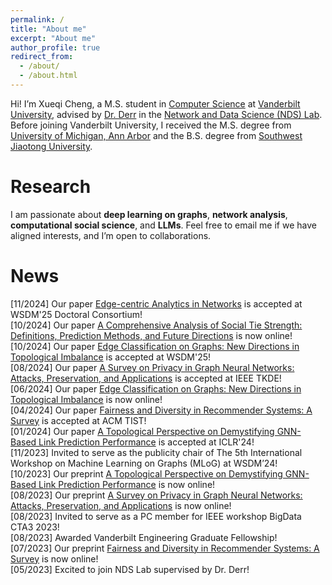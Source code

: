 ```yaml
---
permalink: /
title: "About me"
excerpt: "About me"
author_profile: true
redirect_from: 
  - /about/
  - /about.html
---
```


Hi! I’m Xueqi Cheng, a M.S. student in [Computer Science](https://engineering.vanderbilt.edu/cs/) at [Vanderbilt University](https://www.vanderbilt.edu/), advised by [Dr. Derr](https://tylersnetwork.github.io/) in the [Network and Data Science (NDS) Lab](https://nds-vu.github.io/). Before joining Vanderbilt University, I received the M.S. degree from [University of Michigan, Ann Arbor](https://umich.edu/) and the B.S. degree from [Southwest Jiaotong University](https://en.swjtu.edu.cn/).

Research
=======
I am passionate about <strong>deep learning on graphs</strong>, <strong>network analysis</strong>, <strong>computational social science</strong>, and <strong>LLMs</strong>. Feel free to email me if we have aligned interests, and I’m open to collaborations.

News
=======
[11/2024] Our paper [Edge-centric Analytics in Networks]() is accepted at WSDM'25 Doctoral Consortium! <br />
[10/2024] Our paper [A Comprehensive Analysis of Social Tie Strength: Definitions, Prediction Methods, and Future Directions](https://arxiv.org/abs/2410.19214) is now online! <br />
[10/2024] Our paper [Edge Classification on Graphs: New Directions in Topological Imbalance](https://arxiv.org/abs/2406.11685) is accepted at WSDM'25! <br />
[08/2024] Our paper [A Survey on Privacy in Graph Neural Networks: Attacks, Preservation, and Applications](https://arxiv.org/abs/2308.16375) is accepted at IEEE TKDE! <br />
[06/2024] Our paper [Edge Classification on Graphs: New Directions in Topological Imbalance](https://arxiv.org/abs/2406.11685) is now online! <br />
[04/2024] Our paper [Fairness and Diversity in Recommender Systems: A Survey](https://arxiv.org/abs/2307.04644) is accepted at ACM TIST! <br />
[01/2024] Our paper [A Topological Perspective on Demystifying GNN-Based Link Prediction Performance](https://arxiv.org/abs/2310.04612) is accepted at ICLR'24! <br />
[11/2023] Invited to serve as the publicity chair of The 5th International Workshop on Machine Learning on Graphs (MLoG) at WSDM’24! <br />
[10/2023] Our preprint [A Topological Perspective on Demystifying GNN-Based Link Prediction Performance](https://arxiv.org/abs/2310.04612) is now online! <br />
[08/2023] Our preprint [A Survey on Privacy in Graph Neural Networks: Attacks, Preservation, and Applications](https://arxiv.org/abs/2308.16375) is now online! <br />
[08/2023] Invited to serve as a PC member for IEEE workshop BigData CTA3 2023! <br />
[08/2023] Awarded Vanderbilt Engineering Graduate Fellowship! <br />
[07/2023] Our preprint [Fairness and Diversity in Recommender Systems: A Survey](https://arxiv.org/abs/2307.04644) is now online! <br />
[05/2023] Excited to join NDS Lab supervised by Dr. Derr!

<!-- This is the front page of a website that is powered by the [academicpages template](https://github.com/academicpages/academicpages.github.io) and hosted on GitHub pages. [GitHub pages](https://pages.github.com) is a free service in which websites are built and hosted from code and data stored in a GitHub repository, automatically updating when a new commit is made to the repository. This template was forked from the [Minimal Mistakes Jekyll Theme](https://mmistakes.github.io/minimal-mistakes/) created by Michael Rose, and then extended to support the kinds of content that academics have: publications, talks, teaching, a portfolio, blog posts, and a dynamically-generated CV. You can fork [this repository](https://github.com/academicpages/academicpages.github.io) right now, modify the configuration and markdown files, add your own PDFs and other content, and have your own site for free, with no ads! An older version of this template powers my own personal website at [stuartgeiger.com](http://stuartgeiger.com), which uses [this Github repository](https://github.com/staeiou/staeiou.github.io).

A data-driven personal website
======
Like many other Jekyll-based GitHub Pages templates, academicpages makes you separate the website's content from its form. The content & metadata of your website are in structured markdown files, while various other files constitute the theme, specifying how to transform that content & metadata into HTML pages. You keep these various markdown (.md), YAML (.yml), HTML, and CSS files in a public GitHub repository. Each time you commit and push an update to the repository, the [GitHub pages](https://pages.github.com/) service creates static HTML pages based on these files, which are hosted on GitHub's servers free of charge.

Many of the features of dynamic content management systems (like Wordpress) can be achieved in this fashion, using a fraction of the computational resources and with far less vulnerability to hacking and DDoSing. You can also modify the theme to your heart's content without touching the content of your site. If you get to a point where you've broken something in Jekyll/HTML/CSS beyond repair, your markdown files describing your talks, publications, etc. are safe. You can rollback the changes or even delete the repository and start over -- just be sure to save the markdown files! Finally, you can also write scripts that process the structured data on the site, such as [this one](https://github.com/academicpages/academicpages.github.io/blob/master/talkmap.ipynb) that analyzes metadata in pages about talks to display [a map of every location you've given a talk](https://academicpages.github.io/talkmap.html).

Getting started
======
1. Register a GitHub account if you don't have one and confirm your e-mail (required!)
1. Fork [this repository](https://github.com/academicpages/academicpages.github.io) by clicking the "fork" button in the top right. 
1. Go to the repository's settings (rightmost item in the tabs that start with "Code", should be below "Unwatch"). Rename the repository "[your GitHub username].github.io", which will also be your website's URL.
1. Set site-wide configuration and create content & metadata (see below -- also see [this set of diffs](http://archive.is/3TPas) showing what files were changed to set up [an example site](https://getorg-testacct.github.io) for a user with the username "getorg-testacct")
1. Upload any files (like PDFs, .zip files, etc.) to the files/ directory. They will appear at https://[your GitHub username].github.io/files/example.pdf.  
1. Check status by going to the repository settings, in the "GitHub pages" section

Site-wide configuration
------
The main configuration file for the site is in the base directory in [_config.yml](https://github.com/academicpages/academicpages.github.io/blob/master/_config.yml), which defines the content in the sidebars and other site-wide features. You will need to replace the default variables with ones about yourself and your site's github repository. The configuration file for the top menu is in [_data/navigation.yml](https://github.com/academicpages/academicpages.github.io/blob/master/_data/navigation.yml). For example, if you don't have a portfolio or blog posts, you can remove those items from that navigation.yml file to remove them from the header. 

Create content & metadata
------
For site content, there is one markdown file for each type of content, which are stored in directories like _publications, _talks, _posts, _teaching, or _pages. For example, each talk is a markdown file in the [_talks directory](https://github.com/academicpages/academicpages.github.io/tree/master/_talks). At the top of each markdown file is structured data in YAML about the talk, which the theme will parse to do lots of cool stuff. The same structured data about a talk is used to generate the list of talks on the [Talks page](https://academicpages.github.io/talks), each [individual page](https://academicpages.github.io/talks/2012-03-01-talk-1) for specific talks, the talks section for the [CV page](https://academicpages.github.io/cv), and the [map of places you've given a talk](https://academicpages.github.io/talkmap.html) (if you run this [python file](https://github.com/academicpages/academicpages.github.io/blob/master/talkmap.py) or [Jupyter notebook](https://github.com/academicpages/academicpages.github.io/blob/master/talkmap.ipynb), which creates the HTML for the map based on the contents of the _talks directory).

**Markdown generator**

I have also created [a set of Jupyter notebooks](https://github.com/academicpages/academicpages.github.io/tree/master/markdown_generator
) that converts a CSV containing structured data about talks or presentations into individual markdown files that will be properly formatted for the academicpages template. The sample CSVs in that directory are the ones I used to create my own personal website at stuartgeiger.com. My usual workflow is that I keep a spreadsheet of my publications and talks, then run the code in these notebooks to generate the markdown files, then commit and push them to the GitHub repository.

How to edit your site's GitHub repository
------
Many people use a git client to create files on their local computer and then push them to GitHub's servers. If you are not familiar with git, you can directly edit these configuration and markdown files directly in the github.com interface. Navigate to a file (like [this one](https://github.com/academicpages/academicpages.github.io/blob/master/_talks/2012-03-01-talk-1.md) and click the pencil icon in the top right of the content preview (to the right of the "Raw | Blame | History" buttons). You can delete a file by clicking the trashcan icon to the right of the pencil icon. You can also create new files or upload files by navigating to a directory and clicking the "Create new file" or "Upload files" buttons. 

Example: editing a markdown file for a talk
![Editing a markdown file for a talk](/images/editing-talk.png)

For more info
------
More info about configuring academicpages can be found in [the guide](https://academicpages.github.io/markdown/). The [guides for the Minimal Mistakes theme](https://mmistakes.github.io/minimal-mistakes/docs/configuration/) (which this theme was forked from) might also be helpful. -->
